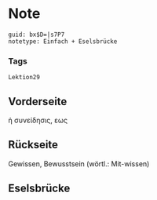 # Note
```
guid: bx$D=|s7P7
notetype: Einfach + Eselsbrücke
```

### Tags
```
Lektion29
```

## Vorderseite
ἡ συνείδησις, εως

## Rückseite
Gewissen, Bewusstsein (wörtl.: Mit-wissen)

## Eselsbrücke

